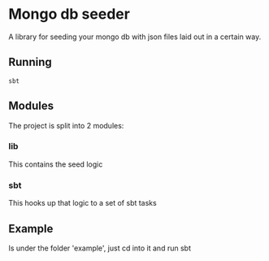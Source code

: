 # Mongo db seeder
A library for seeding your mongo db with json files laid out in a certain way.

## Running

    sbt

## Modules
The project is split into 2 modules:

### lib
This contains the seed logic

### sbt
This hooks up that logic to a set of sbt tasks


## Example
Is under the folder 'example', just cd into it and run sbt
